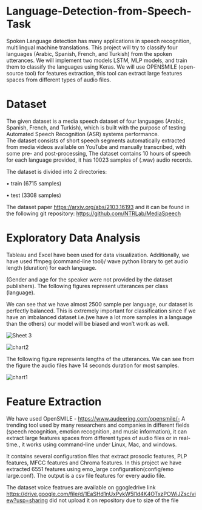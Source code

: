 # Language-Detection-from-Speech-Task
Spoken Language detection has many applications in speech recognition, multilingual machine translations. This project will try to classify four languages (Arabic, Spanish, French, and Turkish) from the spoken utterances.
 We will implement two models LSTM, MLP models, and train them to classify the languages using Keras. We will use OPENSMILE (open-source tool) for features extraction, this tool can extract large features spaces from different types of audio files.
 
 # Dataset
 The given dataset is a media speech dataset of four languages (Arabic, Spanish, French, and Turkish), which is built with the purpose of testing Automated Speech Recognition (ASR) systems performance.  
The dataset consists of short speech segments automatically extracted from media videos available on YouTube and manually transcribed, with some pre- and post-processing, The dataset contains 10 hours of speech for each language provided, it has 10023 samples of (.wav) audio records.

The dataset is divided into 2 directories:

•	train (6715 samples)

•	test (3308 samples)

The dataset paper https://arxiv.org/abs/2103.16193  and it  can be found in the following git repository: https://github.com/NTRLab/MediaSpeech

# Exploratory Data Analysis
Tableau and Excel have been used for data visualization. Additionally, we have used ffmpeg (command-line tool)/ wave python library to get audio length (duration) for each language.

(Gender and age for the speaker were not provided by the dataset publishers).
The following figures represent utterances per class (language).

We can see that we have almost 2500 sample per language, our dataset is perfectly balanced. This is extremely important for classification since if we have an imbalanced dataset i.e.(we have a lot more samples in a language than the others) our model will be biased and won’t work as well.


![Sheet 3](https://user-images.githubusercontent.com/87562803/126233804-e84e9fb3-dbd0-4711-8078-676f67aa53ae.png)


![chart2](https://user-images.githubusercontent.com/87562803/126233914-5d4ee08b-10d3-4de7-ad42-0a448be72917.PNG)


The following figure represents lengths of the utterances. We can see from the figure the audio files have 14 seconds duration for most samples.

![chart1](https://user-images.githubusercontent.com/87562803/126233936-9968c08d-51b7-4d0a-a44b-9584fcaeabc1.PNG)

# Feature Extraction 

We have used OpenSMILE - https://www.audeering.com/opensmile/-
A trending tool used by many researchers and companies in different fields (speech recognition, emotion recognition, and music information), it can extract large features spaces from different types of audio files or in real-time., it works using command-line under Linux, Mac, and windows.

It contains several configuration files that extract prosodic features, PLP features, MFCC features and Chroma features.
In this project we have extracted 6551 features using emo_large configuration(config/emo large.conf). The output is a csv file features for every audio file.


The dataset voice featrues are available on ggogledrive link https://drive.google.com/file/d/1EaSHd1nUxPykW5l1d4K4OTxzPOWiJZsc/view?usp=sharing
did not upload it on repository due to size of the file
